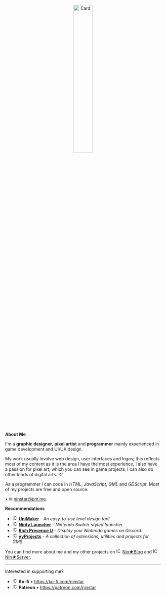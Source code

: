 <p align="center"><img alt="Card" src="https://i.imgur.com/D0k4DCf.png" width="35%"></p>

**About Me**

I'm a **graphic designer**, **pixel artist** and **programmer** mainly experienced in game development and UI/UX design.

My work usually involve web design, user interfaces and logos; this reflects most of my content as it is the area I have the most experience, I also have a passion for pixel art, which you can see in game projects, I can also do other kinds of digital arts. ♡

As a programmer I can code in _HTML_, _JavaScript_, _GML_ and _GDScript_. Most of my projects are free and open source.

• ✉ [ninstar@pm.me](mailto:ninstar@pm.me).

**Recommendations**
- <img alt="ICO" src="https://i.imgur.com/TnFhaFd.png" width="16"> **[UniMaker](https://github.com/ninstar/UniMaker)** - *An easy-to-use level design tool.*
- <img alt="ICO" src="https://i.imgur.com/f6WRKFL.png" width="16"> **[Ninty Launcher](https://github.com/ninstar/Ninty-Launcher)** - *Nintendo Switch-styled launcher.*
- <img alt="ICO" src="https://i.imgur.com/fyDN9sd.png" width="16"> **[Rich Presence U](https://github.com/ninstar/Rich-Presence-U)** - *Display your Nintendo games on Discord.*
- <img alt="ICO" src="https://i.imgur.com/yaf2SCM.png" width="16"> **[yyProjects](https://github.com/ninstar/yyProjects)** - *A collection of extensions, utilities and projects for GMS.*

You can find more about me and my other projects on <img alt="ICO" src="https://i.imgur.com/iwt7xWP.png" height="16"> [Nin★Blog](https://ninstars.blogspot.com/) and <img alt="ICO" src="https://i.imgur.com/QQrn6ee.png" width="16"> [Nin★Server](https://invite.gg/ninstar).
___
Interested in supporting me?
- <img alt="ICO" src="https://i.imgur.com/K7BG4X0.png" width="16"> **Ko-fi** • <https://ko-fi.com/ninstar>  
- <img alt="ICO" src="https://i.imgur.com/372bEWf.png" width="16"> **Patreon** • <https://patreon.com/ninstar>
